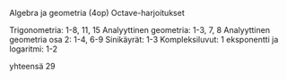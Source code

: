 Algebra ja geometria (4op)
Octave-harjoitukset

Trigonometria: 1-8, 11, 15
Analyyttinen geometria: 1-3, 7, 8
Analyyttinen geometria osa 2: 1-4, 6-9
Sinikäyrät: 1-3
Kompleksiluvut: 1
eksponentti ja logaritmi: 1-2

yhteensä 29

